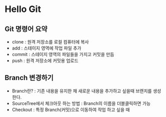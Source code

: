 # Hello Git

## Git 명령어 요약
- clone : 원격 저장소를 로컬 컴퓨터에 복사
- add : 스테이지 영역에 작업 파일 추가
- commit : 스테이지 영역의 파일들을 가지고 커밋을 만듬
- push : 원격 저장소에 커밋용 업로드

## Branch 변경하기
- Branch란? : 기존 내용을 유지한 채 새로운 내용을 추가하고 싶을때 브랜치를 생성한다.
- SourceTree에서 체크아웃 하는 방법 : Branch의 이름을 더블클릭하면 가능
- Checkout : 특정 Branch(커밋)으로 이동하여 작업 하고 싶을 때